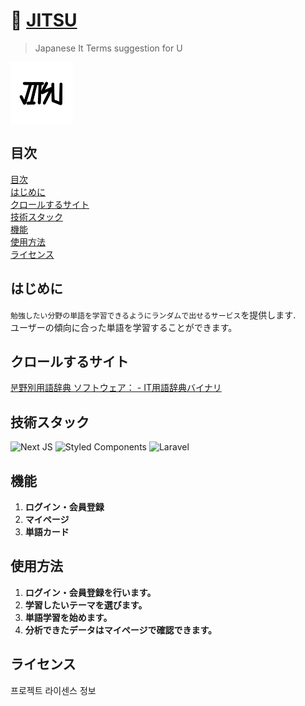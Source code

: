 # 🏯 [JITSU]()
> Japanese It Terms suggestion for U

<div align="center" style="display:flex;">
    <img src="/frontend/public/jitsu_logo.jpeg" width="100" alt="logo"/>
</div>

## 目次

[目次](#目次) <br>
[はじめに](#はじめに) <br>
[クロールするサイト](#クロールするサイト) <br>
[技術スタック](#技術スタック) <br>
[機能](#機能) <br>
[使用方法](#使用方法) <br>
[ライセンス](#ライセンス)

## はじめに

`勉強したい分野の単語を学習できるようにランダムで出せるサービス`を提供します. <br>
ユーザーの傾向に合った単語を学習することができます。

## クロールするサイト

[분野別用語辞典 ソフトウェア： - IT用語辞典バイナリ](https://www.sophia-it.com/word-category/ソフトウェア)

## 技術スタック

![Next JS](https://img.shields.io/badge/Next-black?style=for-the-badge&logo=next.js&logoColor=white)
![Styled Components](https://img.shields.io/badge/styled--components-DB7093?style=for-the-badge&logo=styled-components&logoColor=white)
![Laravel](https://img.shields.io/badge/laravel-%23FF2D20.svg?style=for-the-badge&logo=laravel&logoColor=white)

## 機能

1. **ログイン・会員登録**
2. **マイページ**
3. **単語カード**

## 使用方法

1. **ログイン・会員登録を行います。**
2. **学習したいテーマを選びます。**
3. **単語学習を始めます。**
4. **分析できたデータはマイページで確認できます。**

## ライセンス

프로젝트 라이센스 정보
